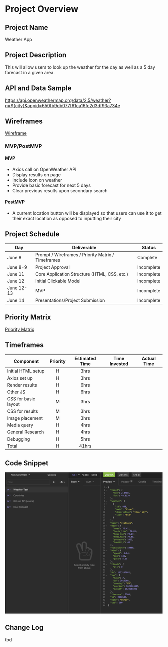 # Project Overview

## Project Name

Weather App

## Project Description

This will allow users to look up the weather for the day as well as a 5 day forecast in a given area.

## API and Data Sample

https://api.openweathermap.org/data/2.5/weather?q=${city}&appid=650fb9db077f61ca16fc2d3df93a734e

## Wireframes

[Wireframe](https://ashleym923763.invisionapp.com/freehand/Weather-App-Wireframe-N3Uq5ka09)

### MVP/PostMVP

#### MVP

- Axios call on OpenWeather API
- Display results on page
- Include icon on weather
- Provide basic forecast for next 5 days
- Clear previous results upon secondary search

#### PostMVP

- A current location button will be displayed so that users can use it to get their exact location as opposed to inputting their city

## Project Schedule

| Day        | Deliverable                                        | Status     |
| ---------- | -------------------------------------------------- | ---------- |
| June 8     | Prompt / Wireframes / Priority Matrix / Timeframes | Complete   |
| June 8-9   | Project Approval                                   | Incomplete |
| June 11    | Core Application Structure (HTML, CSS, etc.)       | Incomplete |
| June 12    | Initial Clickable Model                            | Incomplete |
| June 12-13 | MVP                                                | Incomplete |
| June 14    | Presentations/Project Submission                   | Incomplete |

## Priority Matrix

[Priority Matrix](/img/MatrixChart.png)

## Timeframes

| Component            | Priority | Estimated Time | Time Invested | Actual Time |
| -------------------- | :------: | :------------: | :-----------: | :---------: |
| Initial HTML setup   |    H     |      3hrs      |               |             |
| Axios set up         |    H     |      3hrs      |               |             |
| Render results       |    H     |      6hrs      |               |             |
| Other JS             |    H     |      6hrs      |               |             |
| CSS for basic layout |    M     |      3hrs      |               |             |
| CSS for results      |    M     |      3hrs      |               |             |
| Image placement      |    M     |      3hrs      |               |             |
| Media query          |    H     |      4hrs      |               |             |
| General Research     |    H     |      4hrs      |               |             |
| Debugging            |    H     |      5hrs      |               |             |
| Total                |    H     |     41hrs      |               |             |

## Code Snippet

![Code Snippet](img/CodeSnippet.png)

## Change Log

tbd
